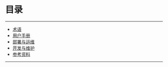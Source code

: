 目录
====

---


* [术语](./Glossary.md)
* [用户手册](./manual/TOC.md)
* [部署与运维](./manual/TOC.md)
* [开发与维护](./manual/TOC.md)
* [参考资料](./Reference.md)

---

